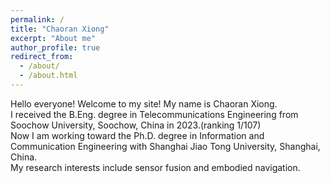 ```yaml
---
permalink: /
title: "Chaoran Xiong"
excerpt: "About me"
author_profile: true
redirect_from: 
  - /about/
  - /about.html
---
```


Hello everyone! Welcome to my site! My name is Chaoran Xiong.<br>
I received the B.Eng. degree in Telecommunications Engineering from Soochow University, Soochow, China in 2023.(ranking 1/107)<br>
Now I am working toward the Ph.D. degree in Information and Communication Engineering with Shanghai Jiao Tong University, Shanghai, China.<br>
My research interests include sensor fusion and embodied navigation.
